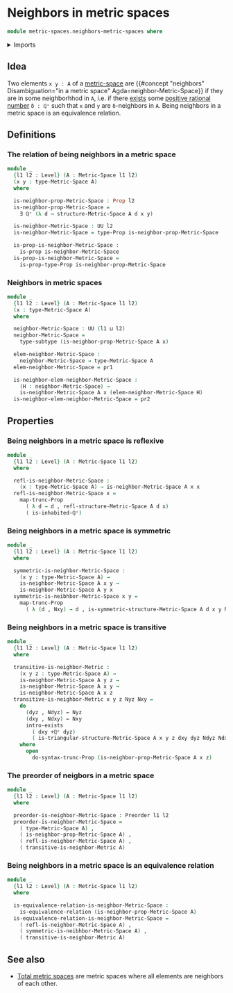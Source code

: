 # Neighbors in metric spaces

```agda
module metric-spaces.neighbors-metric-spaces where
```

<details><summary>Imports</summary>

```agda
open import elementary-number-theory.positive-rational-numbers

open import foundation.dependent-pair-types
open import foundation.equivalence-relations
open import foundation.existential-quantification
open import foundation.function-types
open import foundation.functoriality-propositional-truncation
open import foundation.propositional-truncations
open import foundation.propositions
open import foundation.subtypes
open import foundation.universe-levels

open import metric-spaces.metric-spaces

open import order-theory.preorders
```

</details>

## Idea

Two elements `x y : A` of a [metric-space](metric-spaces.metric-spaces.md) are
{{#concept "neighbors" Disambiguation="in a metric space" Agda=neighbor-Metric-Space}}
if they are in some neighborhhod in `A`, i.e. if there
[exists](foundation.existential-quantification.md) some
[positive rational number](elementary-number-theory.positive-rational-numbers.md)
`δ : ℚ⁺` such that `x` and `y` are `δ`-neighbors in `A`. Being neighbors in a
metric space is an equivalence relation.

## Definitions

### The relation of being neighbors in a metric space

```agda
module _
  {l1 l2 : Level} (A : Metric-Space l1 l2)
  (x y : type-Metric-Space A)
  where

  is-neighbor-prop-Metric-Space : Prop l2
  is-neighbor-prop-Metric-Space =
    ∃ ℚ⁺ (λ d → structure-Metric-Space A d x y)

  is-neighbor-Metric-Space : UU l2
  is-neighbor-Metric-Space = type-Prop is-neighbor-prop-Metric-Space

  is-prop-is-neighbor-Metric-Space :
    is-prop is-neighbor-Metric-Space
  is-prop-is-neighbor-Metric-Space =
    is-prop-type-Prop is-neighbor-prop-Metric-Space
```

### Neighbors in metric spaces

```agda
module _
  {l1 l2 : Level} (A : Metric-Space l1 l2)
  (x : type-Metric-Space A)
  where

  neighbor-Metric-Space : UU (l1 ⊔ l2)
  neighbor-Metric-Space =
    type-subtype (is-neighbor-prop-Metric-Space A x)

  elem-neighbor-Metric-Space :
    neighbor-Metric-Space → type-Metric-Space A
  elem-neighbor-Metric-Space = pr1

  is-neighbor-elem-neighbor-Metric-Space :
    (H : neighbor-Metric-Space) →
    is-neighbor-Metric-Space A x (elem-neighbor-Metric-Space H)
  is-neighbor-elem-neighbor-Metric-Space = pr2
```

## Properties

### Being neighbors in a metric space is reflexive

```agda
module _
  {l1 l2 : Level} (A : Metric-Space l1 l2)
  where

  refl-is-neighbor-Metric-Space :
    (x : type-Metric-Space A) → is-neighbor-Metric-Space A x x
  refl-is-neighbor-Metric-Space x =
    map-trunc-Prop
      ( λ d → d , refl-structure-Metric-Space A d x)
      ( is-inhabited-ℚ⁺)
```

### Being neighbors in a metric space is symmetric

```agda
module _
  {l1 l2 : Level} (A : Metric-Space l1 l2)
  where

  symmetric-is-neighbor-Metric-Space :
    (x y : type-Metric-Space A) →
    is-neighbor-Metric-Space A x y →
    is-neighbor-Metric-Space A y x
  symmetric-is-neibhbor-Metric-Space x y =
    map-trunc-Prop
      ( λ (d , Nxy) → d , is-symmetric-structure-Metric-Space A d x y Nxy)
```

### Being neighbors in a metric space is transitive

```agda
module _
  {l1 l2 : Level} (A : Metric-Space l1 l2)
  where

  transitive-is-neighbor-Metric :
    (x y z : type-Metric-Space A) →
    is-neighbor-Metric-Space A y z →
    is-neighbor-Metric-Space A x y →
    is-neighbor-Metric-Space A x z
  transitive-is-neighbor-Metric x y z Nyz Nxy =
    do
      (dyz , Ndyz) ← Nyz
      (dxy , Ndxy) ← Nxy
      intro-exists
        ( dxy +ℚ⁺ dyz)
        ( is-triangular-structure-Metric-Space A x y z dxy dyz Ndyz Ndxy)
    where
      open
        do-syntax-trunc-Prop (is-neighbor-prop-Metric-Space A x z)
```

### The preorder of neigbors in a metric space

```agda
module _
  {l1 l2 : Level} (A : Metric-Space l1 l2)
  where

  preorder-is-neighbor-Metric-Space : Preorder l1 l2
  preorder-is-neighbor-Metric-Space =
    ( type-Metric-Space A) ,
    ( is-neighbor-prop-Metric-Space A) ,
    ( refl-is-neighbor-Metric-Space A) ,
    ( transitive-is-neighbor-Metric A)
```

### Being neighbors in a metric space is an equivalence relation

```agda
module _
  {l1 l2 : Level} (A : Metric-Space l1 l2)
  where

  is-equivalence-relation-is-neighbor-Metric-Space :
    is-equivalence-relation (is-neighbor-prop-Metric-Space A)
  is-equivalence-relation-is-neighbor-Metric-Space =
    ( refl-is-neighbor-Metric-Space A) ,
    ( symmetric-is-neibhbor-Metric-Space A) ,
    ( transitive-is-neighbor-Metric A)
```

## See also

- [Total metric spaces](metric-spaces.total-metric-spaces.md) are metric spaces
  where all elements are neighbors of each other.
